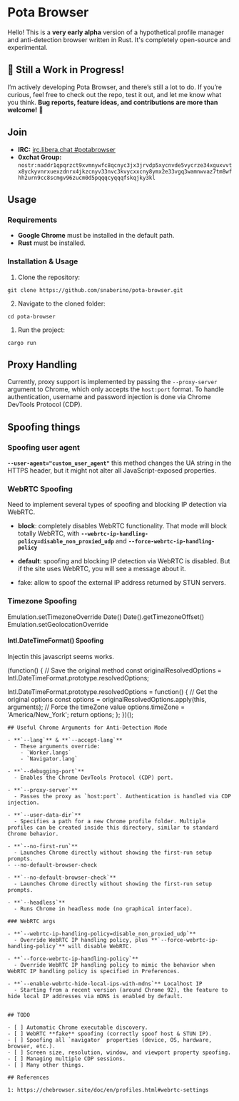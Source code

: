 # Pota Browser

Hello! This is a **very early alpha** version of a hypothetical profile manager and anti-detection browser written in Rust. It's completely open-source and experimental.

## 🚧 Still a Work in Progress!

I’m actively developing Pota Browser, and there’s still a lot to do. If you’re curious, feel free to check out the repo, test it out, and let me know what you think. **Bug reports, feature ideas, and contributions are more than welcome!** 🙌
## Join

- **IRC:** [irc.libera.chat #potabrowser](https://web.libera.chat/#potabrowser)  
- **0xchat Group:** `nostr:naddr1qpqrzct9xvmnywfc8qcnyc3jx3jrvdp5xycnvde5vycrze34xguxvvtx8yckyvnrxuexzdnrx4jkzcnyv33nvc3kvycxxcny8ymx2e33vgq3wamnwvaz7tm8wfhh2urn9cc8scmgv96zucm0d5pqqqcyqqqfskqjky3kl`

## Usage

### Requirements

- **Google Chrome** must be installed in the default path.
- **Rust** must be installed.
### Installation & Usage

1. Clone the repository:
```
git clone https://github.com/snaberino/pota-browser.git
```
2. Navigate to the cloned folder: 
```
cd pota-browser
``` 
1. Run the project:
```
cargo run
``` 

## Proxy Handling

Currently, proxy support is implemented by passing the `--proxy-server` argument to Chrome, which only accepts the `host:port` format. To handle authentication, username and password injection is done via Chrome DevTools Protocol (CDP).

## Spoofing things
### Spoofing user agent

**`--user-agent="custom_user_agent"`** this method changes the UA string in the HTTPS header, but it might not alter all JavaScript-exposed properties.

### WebRTC Spoofing

Need to implement several types of spoofing and blocking IP detection via WebRTC.

- **block**: completely disables WebRTC functionality.
  That mode will block totally WebRTC, with **`--webrtc-ip-handling-policy=disable_non_proxied_udp`** and **`--force-webrtc-ip-handling-policy`**

- **default**: spoofing and blocking IP detection via WebRTC is disabled. But if the site uses WebRTC, you will see a message about it.

- fake: allow to spoof the external IP address returned by STUN servers.

### Timezone Spoofing

Emulation.setTimezoneOverride
Date()
Date().getTimezoneOffset()
Emulation.setGeolocationOverride

#### Intl.DateTimeFormat() Spoofing

Injectin this javascript seems works.

(function() {
  // Save the original method
  const originalResolvedOptions = Intl.DateTimeFormat.prototype.resolvedOptions;
  
  Intl.DateTimeFormat.prototype.resolvedOptions = function() {
    // Get the original options
    const options = originalResolvedOptions.apply(this, arguments);
    // Force the timeZone value
    options.timeZone = 'America/New_York';
    return options;
  };
})();

```
## Useful Chrome Arguments for Anti-Detection Mode

- **`--lang`** & **`--accept-lang`**  
  - These arguments override:  
    - `Worker.langs`  
    - `Navigator.lang`

- **`--debugging-port`**  
  - Enables the Chrome DevTools Protocol (CDP) port.

- **`--proxy-server`**  
  - Passes the proxy as `host:port`. Authentication is handled via CDP injection.

- **`--user-data-dir`**  
  - Specifies a path for a new Chrome profile folder. Multiple profiles can be created inside this directory, similar to standard Chrome behavior.

- **`--no-first-run`**  
  - Launches Chrome directly without showing the first-run setup prompts.
- --no-default-browser-check

- **`--no-default-browser-check`**  
  - Launches Chrome directly without showing the first-run setup prompts.

- **`--headless`**  
  - Runs Chrome in headless mode (no graphical interface).

### WebRTC args

- **`--webrtc-ip-handling-policy=disable_non_proxied_udp`**  
  - Override WebRTC IP handling policy, plus **`--force-webrtc-ip-handling-policy`** will disable WebRTC.

- **`--force-webrtc-ip-handling-policy`**  
  - Override WebRTC IP handling policy to mimic the behavior when WebRTC IP handling policy is specified in Preferences.

- **`--enable-webrtc-hide-local-ips-with-mdns`** Localhost IP
  - Starting from a recent version (around Chrome 92), the feature to hide local IP addresses via mDNS is enabled by default.


## TODO

- [ ] Automatic Chrome executable discovery.  
- [ ] WebRTC **fake** spoofing (correctly spoof host & STUN IP).  
- [ ] Spoofing all `navigator` properties (device, OS, hardware, browser, etc.).  
- [ ] Screen size, resolution, window, and viewport property spoofing.  
- [ ] Managing multiple CDP sessions.
- [ ] Many other things. 

## References

1: https://chebrowser.site/doc/en/profiles.html#webrtc-settings